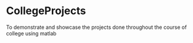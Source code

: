 # CollegeProjects
To demonstrate and showcase the projects done throughout the course of college using matlab
